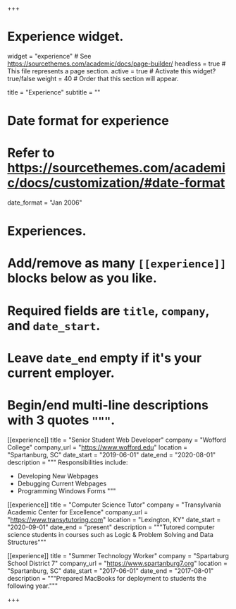 +++
# Experience widget.
widget = "experience"  # See https://sourcethemes.com/academic/docs/page-builder/
headless = true  # This file represents a page section.
active = true  # Activate this widget? true/false
weight = 40  # Order that this section will appear.

title = "Experience"
subtitle = ""

# Date format for experience
#   Refer to https://sourcethemes.com/academic/docs/customization/#date-format
date_format = "Jan 2006"

# Experiences.
#   Add/remove as many `[[experience]]` blocks below as you like.
#   Required fields are `title`, `company`, and `date_start`.
#   Leave `date_end` empty if it's your current employer.
#   Begin/end multi-line descriptions with 3 quotes `"""`.
[[experience]]
  title = "Senior Student Web Developer"
  company = "Wofford College"
  company_url = "https://www.wofford.edu"
  location = "Spartanburg, SC"
  date_start = "2019-06-01"
  date_end = "2020-08-01"
  description = """
  Responsibilities include:

  * Developing New Webpages
  * Debugging Current Webpages
  * Programming Windows Forms
  """

  [[experience]]
    title = "Computer Science Tutor"
    company = "Transylvania Academic Center for Excellence"
    company_url = "https://www.transytutoring.com"
    location = "Lexington, KY"
    date_start = "2020-09-01"
    date_end = "present"
    description = """Tutored computer science students in courses such as Logic & Problem Solving and Data Structures"""

[[experience]]
  title = "Summer Technology Worker"
  company = "Spartaburg School District 7"
  company_url = "https://www.spartanburg7.org"
  location = "Spartanburg, SC"
  date_start = "2017-06-01"
  date_end = "2017-08-01"
  description = """Prepared MacBooks for deployment to students the following year."""

+++
